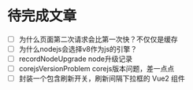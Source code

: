 # 待完成文章

- [ ] 为什么页面第二次请求会比第一次快？不仅仅是缓存
- [ ] 为什么nodejs会选择v8作为js的引擎？
- [ ] recordNodeUpgrade node升级记录
- [ ]  corejsVersionProblem corejs版本问题，差一点点
- [ ]  封装一个包含刷新开关，刷新间隔下拉框的 Vue2 组件